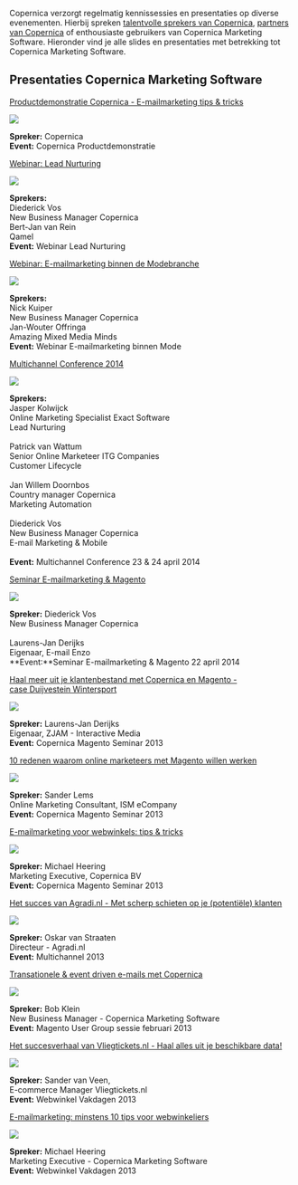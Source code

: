 Copernica verzorgt regelmatig kennissessies en presentaties op diverse
evenementen. Hierbij spreken [talentvolle sprekers van
Copernica](https://www.copernica.com/nl/over-ons/onze-sprekers),
[partners van
Copernica](https://www.copernica.com/nl/ondersteuning/vind-een-partner)
of enthousiaste gebruikers van Copernica Marketing Software. Hieronder
vind je alle slides en presentaties met betrekking tot Copernica
Marketing Software.

Presentaties Copernica Marketing Software
-----------------------------------------

[Productdemonstratie Copernica - E-mailmarketing tips &
tricks](http://www.copernica.com/nl/over-ons/presentaties/copernica-presentatie-productdemonstraties)

[![](Copernicacom/presi-copernica-emailmarketing.png)](http://www.copernica.com/nl/over-ons/presentaties/copernica-presentatie-productdemonstraties)

**Spreker:** Copernica\
 **Event:** Copernica Productdemonstratie

[Webinar: Lead
Nurturing](https://www.copernica.com/nl/over-ons/presentaties/presentatie-webinar-4-slimme-strategieen-lead-nurturing)

[![](Copernicacom/webinarleadnurturing.jpg)](https://www.copernica.com/nl/over-ons/presentaties/presentatie-webinar-4-slimme-strategieen-lead-nurturing)

**Sprekers:**\
 Diederick Vos\
 New Business Manager Copernica\
 Bert-Jan van Rein\
 Qamel\
 **Event:** Webinar Lead Nurturing

[Webinar: E-mailmarketing binnen de
Modebranche](https://www.copernica.com/nl/over-ons/presentaties/e-mailmarketing-binnen-de-modebranche)

[![](Copernicacom/webinarpresentatiepagina.png)](https://www.copernica.com/nl/over-ons/presentaties/e-mailmarketing-binnen-de-modebranche)

**Sprekers:**\
 Nick Kuiper\
 New Business Manager Copernica\
 Jan-Wouter Offringa\
 Amazing Mixed Media Minds\
 **Event:** Webinar E-mailmarketing binnen Mode

[Multichannel Conference
2014](https://www.copernica.com/nl/over-ons/presentaties/presentaties-multichannel-conference-2014)

[![](Copernicacom/multichannel_conference_logo.jpg)](https://www.copernica.com/nl/over-ons/presentaties/presentaties-multichannel-conference-2014)

**Sprekers:**\
 Jasper Kolwijck\
 Online Marketing Specialist Exact Software\
 Lead Nurturing\
 \
 Patrick van Wattum\
 Senior Online Marketeer ITG Companies\
 Customer Lifecycle\
 \
 Jan Willem Doornbos\
 Country manager Copernica\
 Marketing Automation\
 \
 Diederick Vos\
 New Business Manager Copernica\
 E-mail Marketing & Mobile\
 \
 **Event:** Multichannel Conference 23 & 24 april 2014

[Seminar E-mailmarketing &
Magento](https://www.copernica.com/nl/over-ons/presentaties/presentaties-seminar-e-mailmarketing-magento-22-april-2014)

[![](Copernicacom/copernicamagentoscreenshot.png)](https://www.copernica.com/nl/over-ons/presentaties/presentaties-seminar-e-mailmarketing-magento-22-april-2014)

**Spreker:** Diederick Vos\
 New Business Manager Copernica\
 \
 Laurens-Jan Derijks\
 Eigenaar, E-mail Enzo\
 **Event:**Seminar E-mailmarketing & Magento 22 april 2014

[Haal meer uit je klantenbestand met Copernica en Magento -\
 case Duijvestein
Wintersport](http://www.copernica.com/nl/over-ons/presentaties/haal-het-meeste-uit-je-klantenbestand-met-magento-en-copernica)

[![](Copernicacom/presi-zjam-magento-duijvestein.png)](http://www.copernica.com/nl/over-ons/presentaties/haal-het-meeste-uit-je-klantenbestand-met-magento-en-copernica)

**Spreker:** Laurens-Jan Derijks\
 Eigenaar, ZJAM - Interactive Media\
 **Event:** Copernica Magento Seminar 2013

[10 redenen waarom online marketeers met Magento willen
werken](http://www.copernica.com/nl/over-ons/presentaties/10-redenen-waarom-online-marketeers-met-magento-willen-werken)

[![](Copernicacom/presi-ism-magento.png)](http://www.copernica.com/nl/over-ons/presentaties/10-redenen-waarom-online-marketeers-met-magento-willen-werken)

**Spreker:** Sander Lems\
 Online Marketing Consultant, ISM eCompany\
 **Event:** Copernica Magento Seminar 2013

[E-mailmarketing voor webwinkels: tips &
tricks](http://www.copernica.com/nl/over-ons/presentaties/e-mailmarketing-voor-magento-webwinkels-tips-en-tricks)

[![](Copernicacom/presi-emailmarketing-magento-MH.png)](http://www.copernica.com/nl/over-ons/presentaties/e-mailmarketing-voor-magento-webwinkels-tips-en-tricks)

**Spreker:** Michael Heering\
 Marketing Executive, Copernica BV\
 **Event:** Copernica Magento Seminar 2013

[Het succes van Agradi.nl - Met scherp schieten op je (potentiële)
klanten](http://www.copernica.com/nl/over-ons/presentaties/het-succes-van-agradi-met-scherp-schieten-op-je-potentiele-klanten)

[![](Copernicacom/presi-agradi-copernica.png)](http://www.copernica.com/nl/over-ons/presentaties/het-succes-van-agradi-met-scherp-schieten-op-je-potentiele-klanten)

**Spreker:** Oskar van Straaten\
 Directeur - Agradi.nl\
 **Event:** Multichannel 2013

[Transationele & event driven e-mails met
Copernica](http://www.copernica.com/nl/over-ons/presentaties/transactionele-en-event-driven-e-mails-met-copernica)

[![](Copernicacom/presi-magento-user-group.png)](http://www.copernica.com/nl/over-ons/presentaties/transactionele-en-event-driven-e-mails-met-copernica)

**Spreker:** Bob Klein\
 New Business Manager - Copernica Marketing Software\
 **Event:** Magento User Group sessie februari 2013

[Het succesverhaal van Vliegtickets.nl - Haal alles uit je beschikbare
data!](http://www.copernica.com/nl/over-ons/presentaties/vliegtickets-en-copernica)

[![](Copernicacom/presi-vliegtickets-copernica.png)](http://www.copernica.com/nl/over-ons/presentaties/vliegtickets-en-copernica)

**Spreker:** Sander van Veen,\
E-commerce Manager Vliegtickets.nl\
 **Event:** Webwinkel Vakdagen 2013

[E-mailmarketing: minstens 10 tips voor
webwinkeliers](http://www.copernica.com/nl/over-ons/presentaties/e-mailmarketing-voor-webwinkels-minstens-10-tips-voor-webwinkeliers)

[![](Copernicacom/presi-copernica-webwinkel.png)](http://www.copernica.com/nl/over-ons/presentaties/e-mailmarketing-voor-webwinkels-minstens-10-tips-voor-webwinkeliers)

**Spreker:** Michael Heering\
 Marketing Executive - Copernica Marketing Software\
 **Event:** Webwinkel Vakdagen 2013
